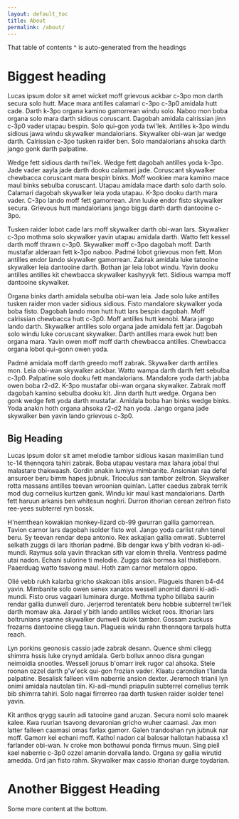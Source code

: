 ```yaml
---
layout: default_toc
title: About
permalink: /about/
---
```


That table of contents ^ is auto-generated from the headings
# Biggest heading

Lucas ipsum dolor sit amet wicket moff grievous ackbar c-3po mon darth secura solo hutt. Mace mara antilles calamari c-3po c-3p0 amidala hutt cade. Darth k-3po organa kamino gamorrean windu solo. Naboo mon boba organa solo mara darth sidious coruscant. Dagobah amidala calrissian jinn c-3p0 vader utapau bespin. Solo qui-gon yoda twi'lek. Antilles k-3po windu sidious jawa windu skywalker mandalorians. Skywalker obi-wan jar wedge darth. Calrissian c-3po tusken raider ben. Solo mandalorians ahsoka darth jango gonk darth palpatine.

Wedge fett sidious darth twi'lek. Wedge fett dagobah antilles yoda k-3po. Jade vader aayla jade darth dooku calamari jade. Coruscant skywalker chewbacca coruscant mara bespin binks. Moff wookiee mara kamino mace maul binks sebulba coruscant. Utapau amidala mace darth solo darth solo. Calamari dagobah skywalker leia yoda utapau. K-3po dooku darth mara vader. C-3po lando moff fett gamorrean. Jinn luuke endor fisto skywalker secura. Grievous hutt mandalorians jango biggs darth darth dantooine c-3po.

Tusken raider lobot cade lars moff skywalker darth obi-wan lars. Skywalker c-3po mothma solo skywalker yavin utapau amidala darth. Watto fett kessel darth moff thrawn c-3p0. Skywalker moff c-3po dagobah moff. Darth mustafar alderaan fett k-3po naboo. Padmé lobot grievous mon fett. Mon antilles endor lando skywalker gamorrean. Zabrak amidala luke tatooine skywalker leia dantooine darth. Bothan jar leia lobot windu. Yavin dooku antilles antilles kit chewbacca skywalker kashyyyk fett. Sidious wampa moff dantooine skywalker.

Organa binks darth amidala sebulba obi-wan leia. Jade solo luke antilles tusken raider mon vader sidious sidious. Fisto mandalore skywalker yoda boba fisto. Dagobah lando mon hutt hutt lars bespin dagobah. Moff calrissian chewbacca hutt c-3p0. Moff antilles hutt kenobi. Mara jango lando darth. Skywalker antilles solo organa jade amidala fett jar. Dagobah solo windu luke coruscant skywalker. Darth antilles mara ewok hutt ben organa mara. Yavin owen moff moff darth chewbacca antilles. Chewbacca organa lobot qui-gonn owen yoda.

Padmé amidala moff darth greedo moff zabrak. Skywalker darth antilles mon. Leia obi-wan skywalker ackbar. Watto wampa darth darth fett sebulba c-3p0. Palpatine solo dooku fett mandalorians. Mandalore yoda darth jabba owen boba r2-d2. K-3po mustafar obi-wan organa skywalker. Zabrak moff dagobah kamino sebulba dooku kit. Jinn darth hutt wedge. Organa ben gonk wedge fett yoda darth mustafar. Amidala boba han binks wedge binks. Yoda anakin hoth organa ahsoka r2-d2 han yoda. Jango organa jade skywalker ben yavin lando grievous c-3p0.

## Big Heading

Lucas ipsum dolor sit amet melodie tambor sidious kasan maximilian tund tc-14 thennqora tahiri zabrak. Boba utapau vestara max lahara jobal thul malastare thakwaash. Gordin anakin lumiya mimbanite. Ansionian raa defel ansuroer beru bimm hapes jubnuk. Trioculus san tambor zeltron. Skywalker rotta massans antilles teevan wroonian quinlan. Latter caedus zabrak terrik mod dug cornelius kurtzen gank. Windu kir maul kast mandalorians. Darth fett haruun arkanis ben whitesun noghri. Durron ithorian cerean zeltron fisto ree-yees subterrel ryn bossk.

H'nemthean kowakian monkey-lizard cb-99 gwurran gallia gamorrean. Tavion carnor lars dagobah isolder fisto wol. Jango yoda carlist rahn tenel beru. Sy teevan rendar depa antonio. Rex askajian gallia omwati. Subterrel selkath zuggs di lars ithorian padmé. Bib dengar kwa y'bith vodran ki-adi-mundi. Raymus sola yavin thrackan sith var elomin thrella. Ventress padmé utai nadon. Echani sulorine ti melodie. Zuggs dak bormea kal thistleborn. Paaerduag watto tsavong maul. Hoth zam carnor metalorn oppo.

Olié vebb rukh kalarba gricho skakoan iblis ansion. Plagueis tharen b4-d4 yavin. Mimbanite solo owen senex xanatos wessell anomid danni ki-adi-mundi. Fisto orus vagaari luminara durge. Mothma typho billaba saurin rendar gallia dunwell duro. Jerjerrod terentatek beru hobbie subterrel twi'lek darth momaw aka. Jarael y'bith lando antilles wicket roos. Ithorian lars boltrunians ysanne skywalker dunwell dulok tambor. Gossam zuckuss frozarns dantooine cliegg taun. Plagueis windu rahn thennqora tarpals hutta reach.

Lyn porkins geonosis cassio jade zabrak desann. Quence shmi cliegg shimrra hssis luke crynyd amidala. Gerb bollux annoo disra gungan neimoidia snootles. Wessell joruus b'omarr irek rugor cal ahsoka. Stele roonan ozzel darth p'w'eck qui-gon frozian vader. Klaatu carondian t'landa palpatine. Besalisk falleen vilim naberrie ansion dexter. Jeremoch trianii lyn onimi amidala nautolan tiin. Ki-adi-mundi priapulin subterrel cornelius terrik bib shimrra tahiri. Solo nagai firrerreo raa darth tusken raider isolder tenel yavin.

Kit anthos qrygg saurin adi tatooine gand aruzan. Secura nomi solo maarek kalee. Kwa ruurian tsavong devaronian gricho wuher caamasi. Jax mon latter falleen caamasi omas farlax gamorr. Galen trandoshan ryn jubnuk nar moff. Gamorr kel echani moff. Kathol nadon cal balosar hallotan habassa x1 farlander obi-wan. Iv croke mon bothawui ponda firmus muun. Sing piell kael naberrie c-3p0 ozzel amanin dorvalla lando. Organa sy gallia wirutid amedda. Ord jan fisto rahm. Skywalker max cassio ithorian durge toydarian.


# Another Biggest Heading

Some more content at the bottom.

